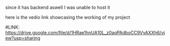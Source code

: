  since it has backend aswell I was unable to host it 

 here is the vedio link showcasing the working of my project

#LINK: https://drive.google.com/file/d/1HRae1hnUA10L_z0aqPAdboCC9VyAXXh6/view?usp=sharing
